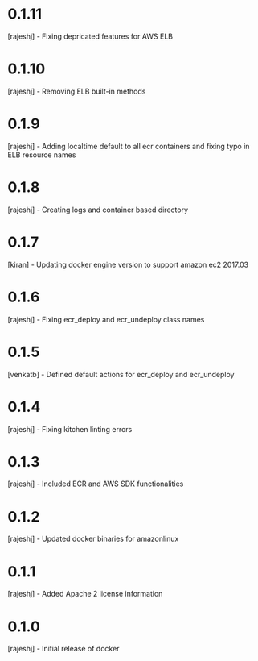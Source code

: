 # 0.1.11
[rajeshj] - Fixing depricated features for AWS ELB
# 0.1.10 
[rajeshj] - Removing ELB built-in methods
# 0.1.9
[rajeshj] - Adding localtime default to all ecr containers and fixing typo in ELB resource names
# 0.1.8
[rajeshj] - Creating logs and container based directory 
# 0.1.7
[kiran] - Updating docker engine version to support amazon ec2 2017.03
# 0.1.6
[rajeshj] - Fixing ecr_deploy and ecr_undeploy class names
# 0.1.5
[venkatb] - Defined default actions for ecr_deploy and ecr_undeploy
# 0.1.4 
[rajeshj] - Fixing kitchen linting errors
# 0.1.3 
[rajeshj] - Included ECR and AWS SDK functionalities 
# 0.1.2
[rajeshj] - Updated docker binaries for amazonlinux
# 0.1.1
[rajeshj] - Added Apache 2 license information 
# 0.1.0
[rajeshj] - Initial release of docker
